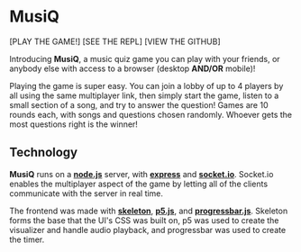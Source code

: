 # **MusiQ**

[PLAY THE GAME!]
[SEE THE REPL]
[VIEW THE GITHUB]
 
Introducing **MusiQ**, a music quiz game you can play with your friends, or anybody else with access to a browser (desktop **AND/OR** mobile)!

Playing the game is super easy. You can join a lobby of up to 4 players by all using the same multiplayer link, then simply start the game, listen to a small section of a song, and try to answer the question! Games are 10 rounds each, with songs and questions chosen randomly. Whoever gets the most questions right is the winner!

## Technology

**MusiQ** runs on a [**node.js**](https://nodejs.org/) server, with [**express**](https://expressjs.com/) and [**socket.io**](https://socket.io/). Socket.io enables the multiplayer aspect of the game by letting all of the clients communicate with the server in real time.

The frontend was made with [**skeleton**](http://getskeleton.com/), [**p5.js**](https://p5js.org/), and [**progressbar.js**](https://progressbarjs.readthedocs.io/). Skeleton forms the base that the UI's CSS was built on, p5 was used to create the visualizer and handle audio playback, and progressbar was used to create the timer.
